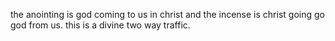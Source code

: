 the anointing is god coming to us in christ and the incense is christ going go god from us. 
this is a divine two way traffic.
